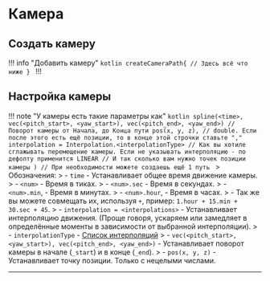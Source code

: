 # Камера

## Создать камеру

!!! info "Добавить камеру"
    ```kotlin
    createCameraPath{
        // Здесь всё что ниже
    }
    ```
!!! 

## Настройка камеры

!!! note "У камеры есть такие параметры как"
    ```kotlin
        spline(<time>,
            vec(<pitch_start>, <yaw_start>), vec(<pitch_end>, <yaw_end>) // Поворот камеры от Начала, до Конца пути
            pos(x, y, z), // double. Если после этого есть ещё позиции, то в конце этой строчки ставьте ","
            interpolation = Interpolation.<interpolationType> // Как вы хотиле сглажывать перемещение камеры. Если не указывать интерполяцию - по дефолту применится LINEAR
            // И так сколько вам нужно точек позиции камеры
        )
        // При необходимости можете создаешь ещё 1 путь
    ```
    > Обозначения:
    > - `time` - Устанавливает общее время движение камеры.
    >   - `<num>` - Время в тиках.
    >   - `<num>.sec` - Время в секундах.
    >   - `<num>.min`, - Время в минутах.
    >   - `<num>.hour`, - Время в часах.
    >   - Так же вы можете совмещать их, используя `+`, пример: `1.hour + 15.min + 30.sec + 45`.
    > - `interpolation = <interpolations>` - Устанавливает интерполяцию движения. (Проще говоря, ускаряем или замедляет в определённые моменты в    зависимости от выбранной интерполяции).
    >  - `interpolationType` - [Список интерполяций](../Tools/interpolations)
    > - `vec(<pitch_start>, <yaw_start>), vec(<pitch_end>, <yaw_end>)` - Устанавливает поворот камеры в начале (`_start`) и в конце (`_end`).
    > - `pos(x, y, z)` - Устанавливает точку позиции. Только с нецелыми числами.

---

